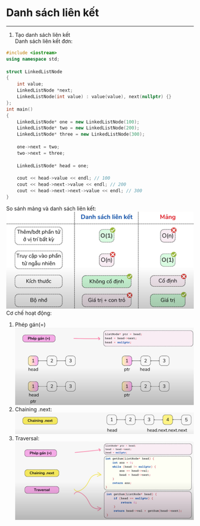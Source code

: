 # Danh sách liên kết  
***
1. Tạo danh sách liên kết  
Danh sách liên kết đơn:  
```cpp
#include <iostream>
using namespace std;

struct LinkedListNode
{
    int value;
    LinkedListNode *next;
    LinkedListNode(int value) : value(value), next(nullptr) {}
};
int main()
{
    LinkedListNode* one = new LinkedListNode(100);
    LinkedListNode* two = new LinkedListNode(200);
    LinkedListNode* three = new LinkedListNode(300);

    one->next = two;
    two->next = three;

    LinkedListNode* head = one;

    cout << head->value << endl; // 100
    cout << head->next->value << endl; // 200
    cout << head->next->next->value << endl; // 300
}
```
So sánh mảng và danh sách liên kết:  
![So_Sanh](So_Sanh.png)  
Cơ chế hoạt động:  
1. Phép gán(=)
![Phep_Gan](Phep_Gan.png)  
2. Chaining .next:
![Chaining.next](Chaining.next.png)  
3. Traversal:
![Traversal](Traversal.png)  

